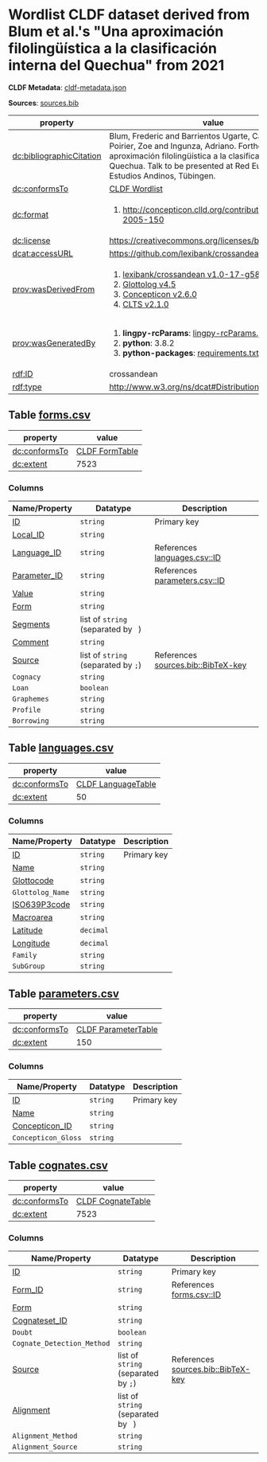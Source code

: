 <a name="ds-cldfmetadatajson"> </a>

# Wordlist CLDF dataset derived from Blum et al.'s "Una aproximación filolingüística a la clasificación interna del Quechua" from 2021

**CLDF Metadata**: [cldf-metadata.json](./cldf-metadata.json)

**Sources**: [sources.bib](./sources.bib)

property | value
 --- | ---
[dc:bibliographicCitation](http://purl.org/dc/terms/bibliographicCitation) | Blum, Frederic and Barrientos Ugarte, Carlos and Poirier, Zoe and Ingunza, Adriano. Forthcoming. Una aproximación filolingüística a la clasificación interna del Quechua. Talk to be presented at Red Europea para los Estudios Andinos, Tübingen.
[dc:conformsTo](http://purl.org/dc/terms/conformsTo) | [CLDF Wordlist](http://cldf.clld.org/v1.0/terms.rdf#Wordlist)
[dc:format](http://purl.org/dc/terms/format) | <ol><li>http://concepticon.clld.org/contributions/Heggarty-2005-150</li></ol>
[dc:license](http://purl.org/dc/terms/license) | https://creativecommons.org/licenses/by/4.0/
[dcat:accessURL](http://www.w3.org/ns/dcat#accessURL) | https://github.com/lexibank/crossandean
[prov:wasDerivedFrom](http://www.w3.org/ns/prov#wasDerivedFrom) | <ol><li><a href="https://github.com/lexibank/crossandean/tree/5821fe0">lexibank/crossandean v1.0-17-g5821fe0</a></li><li><a href="https://github.com/glottolog/glottolog/tree/v4.5">Glottolog v4.5</a></li><li><a href="https://github.com/concepticon/concepticon-data/tree/v2.6.0">Concepticon v2.6.0</a></li><li><a href="https://github.com/cldf-clts/clts/tree/v2.1.0">CLTS v2.1.0</a></li></ol>
[prov:wasGeneratedBy](http://www.w3.org/ns/prov#wasGeneratedBy) | <ol><li><strong>lingpy-rcParams</strong>: <a href="./lingpy-rcParams.json">lingpy-rcParams.json</a></li><li><strong>python</strong>: 3.8.2</li><li><strong>python-packages</strong>: <a href="./requirements.txt">requirements.txt</a></li></ol>
[rdf:ID](http://www.w3.org/1999/02/22-rdf-syntax-ns#ID) | crossandean
[rdf:type](http://www.w3.org/1999/02/22-rdf-syntax-ns#type) | http://www.w3.org/ns/dcat#Distribution


## <a name="table-formscsv"></a>Table [forms.csv](./forms.csv)

property | value
 --- | ---
[dc:conformsTo](http://purl.org/dc/terms/conformsTo) | [CLDF FormTable](http://cldf.clld.org/v1.0/terms.rdf#FormTable)
[dc:extent](http://purl.org/dc/terms/extent) | 7523


### Columns

Name/Property | Datatype | Description
 --- | --- | --- 
[ID](http://cldf.clld.org/v1.0/terms.rdf#id) | `string` | Primary key
[Local_ID](http://purl.org/dc/terms/identifier) | `string` | 
[Language_ID](http://cldf.clld.org/v1.0/terms.rdf#languageReference) | `string` | References [languages.csv::ID](#table-languagescsv)
[Parameter_ID](http://cldf.clld.org/v1.0/terms.rdf#parameterReference) | `string` | References [parameters.csv::ID](#table-parameterscsv)
[Value](http://cldf.clld.org/v1.0/terms.rdf#value) | `string` | 
[Form](http://cldf.clld.org/v1.0/terms.rdf#form) | `string` | 
[Segments](http://cldf.clld.org/v1.0/terms.rdf#segments) | list of `string` (separated by ` `) | 
[Comment](http://cldf.clld.org/v1.0/terms.rdf#comment) | `string` | 
[Source](http://cldf.clld.org/v1.0/terms.rdf#source) | list of `string` (separated by `;`) | References [sources.bib::BibTeX-key](./sources.bib)
`Cognacy` | `string` | 
`Loan` | `boolean` | 
`Graphemes` | `string` | 
`Profile` | `string` | 
`Borrowing` | `string` | 

## <a name="table-languagescsv"></a>Table [languages.csv](./languages.csv)

property | value
 --- | ---
[dc:conformsTo](http://purl.org/dc/terms/conformsTo) | [CLDF LanguageTable](http://cldf.clld.org/v1.0/terms.rdf#LanguageTable)
[dc:extent](http://purl.org/dc/terms/extent) | 50


### Columns

Name/Property | Datatype | Description
 --- | --- | --- 
[ID](http://cldf.clld.org/v1.0/terms.rdf#id) | `string` | Primary key
[Name](http://cldf.clld.org/v1.0/terms.rdf#name) | `string` | 
[Glottocode](http://cldf.clld.org/v1.0/terms.rdf#glottocode) | `string` | 
`Glottolog_Name` | `string` | 
[ISO639P3code](http://cldf.clld.org/v1.0/terms.rdf#iso639P3code) | `string` | 
[Macroarea](http://cldf.clld.org/v1.0/terms.rdf#macroarea) | `string` | 
[Latitude](http://cldf.clld.org/v1.0/terms.rdf#latitude) | `decimal` | 
[Longitude](http://cldf.clld.org/v1.0/terms.rdf#longitude) | `decimal` | 
`Family` | `string` | 
`SubGroup` | `string` | 

## <a name="table-parameterscsv"></a>Table [parameters.csv](./parameters.csv)

property | value
 --- | ---
[dc:conformsTo](http://purl.org/dc/terms/conformsTo) | [CLDF ParameterTable](http://cldf.clld.org/v1.0/terms.rdf#ParameterTable)
[dc:extent](http://purl.org/dc/terms/extent) | 150


### Columns

Name/Property | Datatype | Description
 --- | --- | --- 
[ID](http://cldf.clld.org/v1.0/terms.rdf#id) | `string` | Primary key
[Name](http://cldf.clld.org/v1.0/terms.rdf#name) | `string` | 
[Concepticon_ID](http://cldf.clld.org/v1.0/terms.rdf#concepticonReference) | `string` | 
`Concepticon_Gloss` | `string` | 

## <a name="table-cognatescsv"></a>Table [cognates.csv](./cognates.csv)

property | value
 --- | ---
[dc:conformsTo](http://purl.org/dc/terms/conformsTo) | [CLDF CognateTable](http://cldf.clld.org/v1.0/terms.rdf#CognateTable)
[dc:extent](http://purl.org/dc/terms/extent) | 7523


### Columns

Name/Property | Datatype | Description
 --- | --- | --- 
[ID](http://cldf.clld.org/v1.0/terms.rdf#id) | `string` | Primary key
[Form_ID](http://cldf.clld.org/v1.0/terms.rdf#formReference) | `string` | References [forms.csv::ID](#table-formscsv)
[Form](http://linguistics-ontology.org/gold/2010/FormUnit) | `string` | 
[Cognateset_ID](http://cldf.clld.org/v1.0/terms.rdf#cognatesetReference) | `string` | 
`Doubt` | `boolean` | 
`Cognate_Detection_Method` | `string` | 
[Source](http://cldf.clld.org/v1.0/terms.rdf#source) | list of `string` (separated by `;`) | References [sources.bib::BibTeX-key](./sources.bib)
[Alignment](http://cldf.clld.org/v1.0/terms.rdf#alignment) | list of `string` (separated by ` `) | 
`Alignment_Method` | `string` | 
`Alignment_Source` | `string` | 

